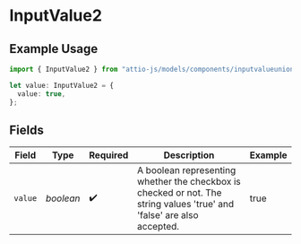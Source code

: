 # InputValue2

## Example Usage

```typescript
import { InputValue2 } from "attio-js/models/components/inputvalueunion.js";

let value: InputValue2 = {
  value: true,
};
```

## Fields

| Field                                                                                                                  | Type                                                                                                                   | Required                                                                                                               | Description                                                                                                            | Example                                                                                                                |
| ---------------------------------------------------------------------------------------------------------------------- | ---------------------------------------------------------------------------------------------------------------------- | ---------------------------------------------------------------------------------------------------------------------- | ---------------------------------------------------------------------------------------------------------------------- | ---------------------------------------------------------------------------------------------------------------------- |
| `value`                                                                                                                | *boolean*                                                                                                              | :heavy_check_mark:                                                                                                     | A boolean representing whether the checkbox is checked or not. The string values 'true' and 'false' are also accepted. | true                                                                                                                   |